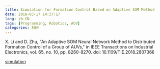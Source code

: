 ```yaml
---
title: Simulation for Formation Control Based on Adaptive SOM Method
date: 2018-03-17 14:37:17
lang: zh-CN
tags: [Programming, Robotics, AUV]
categories: 科研
---
```


X. Li and D. Zhu, "An Adaptive SOM Neural Network Method to Distributed Formation Control of a Group of AUVs," in IEEE Transactions on Industrial Electronics, vol. 65, no. 10, pp. 8260-8270. doi: 10.1109/TIE.2018.2807368

<!-- more -->

<!-- ![simulation-1](/images/SOM-2.avi) -->

[simulation](http://v.youku.com/v_show/id_XMzQ3MTAxNDYzNg==.html?spm=a2hzp.8244740.0.0)



